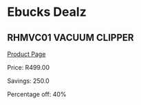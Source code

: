 
# Ebucks Dealz
## RHMVC01 VACUUM CLIPPER
[Product Page](https://www.ebucks.com/web/shop/productSelected.do?prodId=1084104520&catId=1158500560)

Price: R499.00

Savings: 250.0

Percentage off: 40%
	